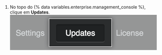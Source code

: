 1. No topo do {% data variables.enterprise.management_console %}, clique em **Updates**. ![Atualizar item do menu](/assets/images/enterprise/management-console/updates_tab.png)
